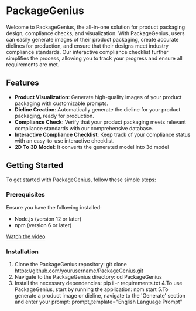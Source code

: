 # PackageGenius

Welcome to PackageGenius, the all-in-one solution for product packaging design, compliance checks, and visualization. With PackageGenius, users can easily generate images of their product packaging, create accurate dielines for production, and ensure that their designs meet industry compliance standards. Our interactive compliance checklist further simplifies the process, allowing you to track your progress and ensure all requirements are met.

## Features

- **Product Visualization**: Generate high-quality images of your product packaging with customizable prompts.
- **Dieline Creation**: Automatically generate the dieline for your product packaging, ready for production.
- **Compliance Check**: Verify that your product packaging meets relevant compliance standards with our comprehensive database.
- **Interactive Compliance Checklist**: Keep track of your compliance status with an easy-to-use interactive checklist.
- **2D To 3D Model**: It converts the generated model into 3d model

## Getting Started

To get started with PackageGenius, follow these simple steps:

### Prerequisites

Ensure you have the following installed:
- Node.js (version 12 or later)
- npm (version 6 or later)

[Watch the video](https://www.youtube.com/watch?v=5NzvKr4Qt1k)

### Installation

1. Clone the PackageGenius repository:
   git clone https://github.com/yourusername/PackageGenius.git
2. Navigate to the PackageGenius directory:
   cd PackageGenius
3. Install the necessary dependencies:
   pip i -r requirements.txt
4.To use PackageGenius, start by running the application:
   npm start
5.To generate a product image or dieline, navigate to the 'Generate' section and enter your prompt:
   prompt_template="English Language Prompt"

